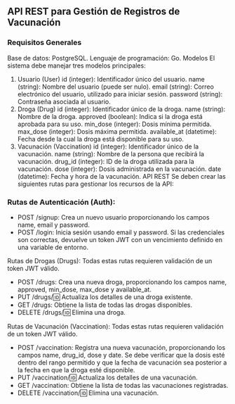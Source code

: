 ## API REST para Gestión de Registros de Vacunación
### Requisitos Generales
Base de datos: PostgreSQL.
Lenguaje de programación: Go.
Modelos
El sistema debe manejar tres modelos principales:

1. Usuario (User)
id (integer): Identificador único del usuario.
name (string): Nombre del usuario (puede ser nulo).
email (string): Correo electrónico del usuario, utilizado para iniciar sesión.
password (string): Contraseña asociada al usuario.
2. Droga (Drug)
id (integer): Identificador único de la droga.
name (string): Nombre de la droga.
approved (boolean): Indica si la droga está aprobada para su uso.
min_dose (integer): Dosis mínima permitida.
max_dose (integer): Dosis máxima permitida.
available_at (datetime): Fecha desde la cual la droga está disponible para su uso.
3. Vacunación (Vaccination)
id (integer): Identificador único de la vacunación.
name (string): Nombre de la persona que recibirá la vacunación.
drug_id (integer): ID de la droga utilizada para la vacunación.
dose (integer): Dosis administrada en la vacunación.
date (datetime): Fecha y hora de la vacunación.
API REST
Se deben crear las siguientes rutas para gestionar los recursos de la API:

### Rutas de Autenticación (Auth):
- POST /signup: Crea un nuevo usuario proporcionando los campos name, email y password.
- POST /login: Inicia sesión usando email y password. Si las credenciales son correctas, devuelve un token JWT con un vencimiento definido en una variable de entorno.

Rutas de Drogas (Drugs):
Todas estas rutas requieren validación de un token JWT válido.

- POST /drugs: Crea una nueva droga, proporcionando los campos name, approved, min_dose, max_dose y available_at.
- PUT /drugs/:id: Actualiza los detalles de una droga existente.
- GET /drugs: Obtiene la lista de todas las drogas disponibles.
- DELETE /drugs/:id: Elimina una droga.

Rutas de Vacunación (Vaccination):
Todas estas rutas requieren validación de un token JWT válido.

- POST /vaccination: Registra una nueva vacunación, proporcionando los campos name, drug_id, dose y date. Se debe verificar que la dosis esté dentro del rango permitido y que la fecha de vacunación sea posterior a la fecha en que la droga esté disponible.
- PUT /vaccination/:id: Actualiza los detalles de una vacunación.
- GET /vaccination: Obtiene la lista de todas las vacunaciones registradas.
- DELETE /vaccination/:id: Elimina una vacunación.
